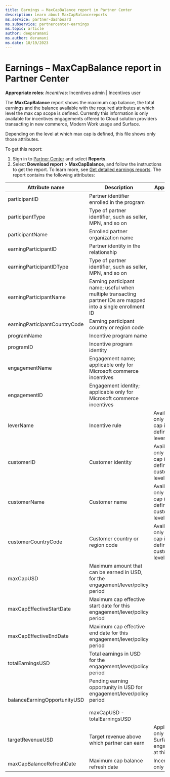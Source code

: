 ```yaml
---
title: Earnings – MaxCapBalance report in Partner Center
description: Learn about MaxCapBalancereports
ms.service: partner-dashboard
ms.subservice: partnercenter-earnings
ms.topic: article
author: deeparamani
ms.author: deramani
ms.date: 10/19/2023
---
```


# Earnings – MaxCapBalance report in Partner Center

**Appropriate roles**: *Incentives*: Incentives admin | Incentives user

The **MaxCapBalance** report shows the maximum cap balance, the total earnings and the balance available with the required attributes at which level the max cap scope is defined. Currently this information is only available for incentives engagements offered to Cloud solution providers transacting in new commerce, Modern Work usage and Surface.

Depending on the level at which max cap is defined, this file shows only those attributes.

To get this report:

1. Sign in to [Partner Center](https://partner.microsoft.com/dashboard/home) and select **Reports**.
1. Select **Download report** > **MaxCapBalance**, and follow the instructions to get the report. To learn more, see [Get detailed earnings reports](earnings-reports.md). The report contains the following attributes:

| Attribute name | Description | Applicability |
| --- | --- | --- |
|participantID | Partner identifier enrolled in the program | |
|participantType | Type of partner identifier, such as seller, MPN, and so on| |
|participantName  | Enrolled partner organization name | |
|earningParticipantID | Partner identity in the relationship | |
|earningParticipantIDType | Type of partner identifier, such as seller, MPN, and so on | |
|earningParticipantName | Earning participant name; useful when multiple transacting partner IDs are mapped into a single enrollment ID | |
|earningParticipantCountryCode | Earning participant country or region code | |
|programName | Incentive program name | |
|programID | Incentive program identity | |
|engagementName | Engagement name; applicable only for Microsoft commerce incentives | |
|engagementID | Engagement identity; applicable only for Microsoft commerce incentives | 
|leverName | Incentive rule | Available only if max cap is defined at lever level|
|customerID | Customer identity | Available only if max cap is defined at customer level|
|customerName | Customer name | Available only if max cap is defined at customer level|
|customerCountryCode | Customer country or region code | Available only if max cap is defined at customer level|
|maxCapUSD | Maximum amount that can be earned in USD, for the engagement/lever/policy period | |
|maxCapEffectiveStartDate | Maximum cap effective start date for this engagement/lever/policy period | |
|maxCapEffectiveEndDate | Maximum cap effective end date for this engagement/lever/policy period | |
|totalEarningsUSD | Total earnings in USD for the engagement/lever/policy period | |
|balanceEarningOpportunityUSD | Pending earning opportunity in USD for engagement/lever/policy period<br><br>maxCapUSD - totalEarningsUSD | |
|targetRevenueUSD | Target revenue above which partner can earn | Applicable only for Surface engagements at this time|
|maxCapBalanceRefreshDate | Maximum cap balance refresh date | Incentives only|
